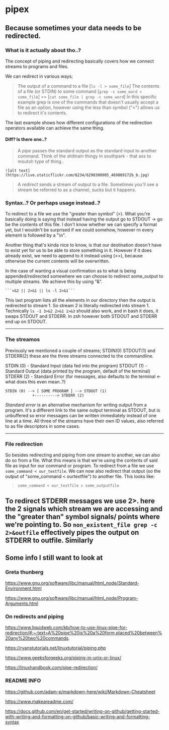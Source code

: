 # pipex
## Because sometimes your data needs to be redirected.

### What is it actually about tho..?
The concept of piping and redirecting basically covers how we connect streams to programs and files.

We can redirect in various ways; 
> The output of a command to a file [`ls -l > some_file`] 
> The contents of a file (or STDIN) to some command [`grep -c some_word < some_file`] == [`cat some_file | grep -c some_word`]
	In this specific example grep is one of the commands that doesn't usually accept a file as an option, however using the less than symbol ("<") allows us to redirect it's contents.

The last example shows how different configurations of the redirection operators available can achieve the same thing.

#### Diff? Is there one..?
> A *pipe* passes the standard output as the standard input to another command. Think of the shittrain thingy in southpark - that ass to moutoh type of thing..

	![alt text](https://live.staticflickr.com/6234/6290300905_469889172b_b.jpg)

> A *redirect* sends a stream of output to a file. Sometimes you'll see a stream be referred to as a channel, sucks but it happens.

### Syntax..? Or perhaps usage instead..?
To redirect to a file we use the "greater than symbol" (>). What you're basically doing is saying that instead having the output go to STDOUT -> go be the contents of this file. I don't know whether we can specify a format yet, but I wouldn't be surprised if we could somehow, however rn every element is followed by a "\n".

Another thing that's kinda nice to know, is that our destination doesn't have to exist yet for us to be able to store something in it. However if it does already exist, we need to append to it instead using (>>), because otherwise the current contents will be overwritten. 

In the case of wanting a visual confirmation as to what is being appended/redirected somewhere we can choose to redirect some_output to multiple streams. We achieve this by using "&".

	```>&2 || 2>&1 || ls -l 2>&1```

This last program lists all the elements in our directory then the output is redirected to stream 1. So stream 2 is literally redirected into stream 1. Technically `ls -1 3>&2 2>&1 1>&3` should also work, and in bash it does, it swaps STDOUT and STDERR. In zsh however both STDOUT and STDERR end up on STDOUT.

---
### The streamos
Previously we mentioned a couple of streams; STDIN(0) STDOUT(1) and STDERR(2) these are the three streams connected to the commandline.

STDIN (0) - Standard Input (data fed into the program)
STDOUT (1) - Standard Output (data printed by the program, default of the terminal)
STDERR (2) - Standard Error (for messages, also defaults to the terminal <- what does this even mean..?)


	STDIN (0) --> [ SOME PROGRAM ] --> STDOUT (1)
				+----------> STDERR (2)

*Standard error* is an alternative mechanism for writing output from a program. It's a different link to the same output terminal as STDOUT, but
is unbuffered so error messages can be written immediately instead of one line at a time. All three of the streams have their own ID values, also
referred to as file descriptors in some cases.

---
### File redirection
So besides redirecting and piping from one stream to another, we can also do so from a file. What this means is that we're using the contents of said file as input for our command or program. To redirect from a file we use `some_command < our_textfile`. We can now also redirect that output (so the output of "some_command < ourtextfile") to another file. This looks like:
> `some_command < our_textfile > some_outputfile`

To redirect STDERR messages we use 2>. here the 2 signals which stream we are accessing and the "greater than" symbol signals/ points where we're pointing to. So `non_existent_file grep -c 2>&outfile` effectively pipes the output on STDERR to outfile. Similarly 
---

##	Some info I still want to look at

### Greta thunberg 
https://www.gnu.org/software/libc/manual/html_node/Standard-Environment.html

https://www.gnu.org/software/libc/manual/html_node/Program-Arguments.html

### On redirects and piping
https://www.liquidweb.com/kb/how-to-use-linux-pipe-for-redirection/#:~:text=A%20pipe%20is%20a%20form,placed%20between%20any%20two%20commands.

https://ryanstutorials.net/linuxtutorial/piping.php

https://www.geeksforgeeks.org/piping-in-unix-or-linux/

https://linuxhandbook.com/pipe-redirection/

###	README INFO

https://github.com/adam-p/markdown-here/wiki/Markdown-Cheatsheet

https://www.makeareadme.com/

https://docs.github.com/en/get-started/writing-on-github/getting-started-with-writing-and-formatting-on-github/basic-writing-and-formatting-syntax

